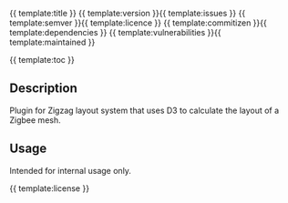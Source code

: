 {{ template:title }}
{{ template:version }}{{ template:issues }} {{ template:semver }}{{ template:licence }} {{ template:commitizen }}{{ template:dependencies }} {{ template:vulnerabilities }}{{ template:maintained }}

{{ template:toc }}

## Description
Plugin for Zigzag layout system that uses D3 to calculate the layout of a Zigbee mesh.

## Usage
Intended for internal usage only.

{{ template:license }}